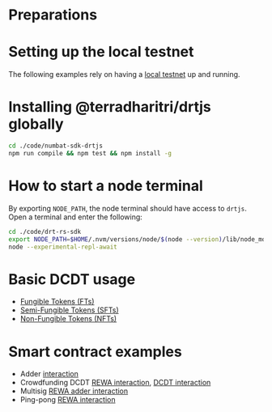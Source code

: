 # Preparations

# Setting up the local testnet

The following examples rely on having a [local testnet](https://docs.numbat.com/developers/setup-local-testnet/) up and running.

# Installing @terradharitri/drtjs globally

```bash
cd ./code/numbat-sdk-drtjs
npm run compile && npm test && npm install -g
```

# How to start a node terminal

By exporting `NODE_PATH`, the node terminal should have access to `drtjs`.
Open a terminal and enter the following:

```bash
cd ./code/drt-rs-sdk
export NODE_PATH=$HOME/.nvm/versions/node/$(node --version)/lib/node_modules
node --experimental-repl-await
```

# Basic DCDT usage

- [Fungible Tokens (FTs)](dcdt-FT-fungible-tokens.md)
- [Semi-Fungible Tokens (SFTs)](dcdt-SFT-semi-fungible-tokens.md)
- [Non-Fungible Tokens (NFTs)](dcdt-NFT-non-fungible-tokens.md)

# Smart contract examples

- Adder [interaction](../../../contracts/examples/adder/interaction/Adder.drtjs.md)
- Crowdfunding DCDT [REWA interaction](../../../contracts/examples/crowdfunding-dcdt/interaction/Crowdfunding-rewa.drtjs.md), [DCDT interaction](../../../contracts/examples/crowdfunding-dcdt/interaction/Crowdfunding-dcdt.drtjs.md)
- Multisig [REWA adder interaction](../../../contracts/examples/multisig/interaction/Multisig-adder-rewa.drtjs.md)
- Ping-pong [REWA interaction](../../../contracts/examples/ping-pong-rewa/interaction/Ping-pong-rewa.drtjs.md)
